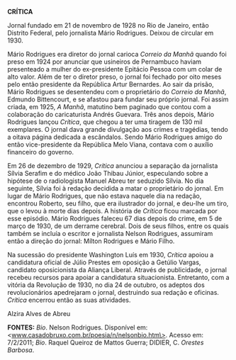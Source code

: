 **CRÍTICA**

Jornal fundado em 21 de novembro de 1928 no Rio de Janeiro, então
Distrito Federal, pelo jornalista Mário Rodrigues. Deixou de circular em
1930.

Mário Rodrigues era diretor do jornal carioca *Correio da Manhã* quando
foi preso em 1924 por anunciar que usineiros de Pernambuco haviam
presenteado a mulher do ex-presidente Epitácio Pessoa com um colar de
alto valor. Além de ter o diretor preso, o jornal foi fechado por oito
meses pelo então presidente da República Artur Bernardes. Ao sair da
prisão, Mário Rodrigues se desentendeu com o proprietário do *Correio da
Manhã*, Edmundo Bittencourt, e se afastou para fundar seu próprio
jornal. Foi assim criada, em 1925, *A Manhã*, matutino bem paginado que
contou com a colaboração do caricaturista Andrés Guevara. Três anos
depois, Mário Rodrigues lançou *Crítica*, que chegou a ter uma tiragem
de 130 mil exemplares. O jornal dava grande divulgação aos crimes e
tragédias, tendo a oitava página dedicada a escândalos. Sendo Mário
Rodrigues amigo do então vice-presidente da República Melo Viana,
contava com o auxílio financeiro do governo.

Em 26 de dezembro de 1929, *Crítica* anunciou a separação da jornalista
Sílvia Serafim e do médico João Thibau Júnior, especulando sobre a
hipótese de o radiologista Manuel Abreu ter seduzido Sílvia. No dia
seguinte, Sílvia foi à redação decidida a matar o proprietário do
jornal. Em lugar de Mário Rodrigues, que não estava naquele dia na
redação, encontrou Roberto, seu filho, que era ilustrador do jornal, e
deu-lhe um tiro, que o levou à morte dias depois. A história de
*Crítica* ficou marcada por esse episódio. Mário Rodrigues faleceu 67
dias depois do crime, em 5 de março de 1930, de um derrame cerebral.
Dois de seus filhos, entre os quais também se incluía o escritor e
jornalista Nelson Rodrigues, assumiram então a direção do jornal: Mílton
Rodrigues e Mário Filho.

Na sucessão do presidente Washington Luís em 1930, *Crítica* apoiou a
candidatura oficial de Júlio Prestes em oposição a Getúlio Vargas,
candidato oposicionista da Aliança Liberal. Através de publicidade, o
jornal recebeu recursos para apoiar a candidatura situacionista.
Entretanto, com a vitória da Revolução de 1930, no dia 24 de outubro, os
adeptos dos revolucionários apedrejaram o jornal, destruindo sua redação
e oficinas. *Crítica* encerrou então as suas atividades.

Alzira Alves de Abreu

**FONTES:** *Bio*. Nelson Rodrigues. Disponível em:
\<www.casadobruxo.com.br/poesia/n/nelsonbio.htm\>. Acesso em: 7/2/2011;
*Bio*. Raquel Queiroz de Mattos Guerra; DIDIER, C. *Orestes Barbosa*.
